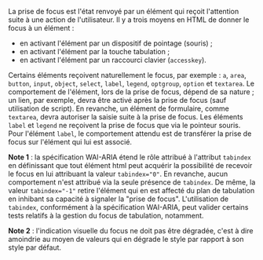 La prise de focus est l'état renvoyé par un élément qui reçoit l'attention suite à une action de l'utilisateur. Il y a trois moyens en HTML de donner le focus à un élément :

*   en activant l'élément par un dispositif de pointage (souris) ;
*   en activant l'élément par la touche tabulation ;
*   en activant l'élément par un raccourci clavier (`accesskey`).

Certains éléments reçoivent naturellement le focus, par exemple : `a`, `area`, `button`, `input`, `object`, `select`, `label`, `legend`, `optgroup`, `option` et `textarea`. Le comportement de l'élément, lors de la prise de focus, dépend de sa nature ; un lien, par exemple, devra être activé après la prise de focus (sauf utilisation de script). En revanche, un élément de formulaire, comme `textarea`, devra autoriser la saisie suite à la prise de focus. Les éléments `label` et `legend` ne reçoivent la prise de focus que via le pointeur souris. Pour l'élément `label`, le comportement attendu est de transférer la prise de focus sur l'élément qui lui est associé.

**Note 1** : la spécification WAI-ARIA étend le rôle attribué à l'attribut `tabindex` en définissant que tout élément html peut acquérir la possibilité de recevoir le focus en lui attribuant la valeur `tabindex="0"`. En revanche, aucun comportement n'est attribué via la seule présence de `tabindex`. De même, la valeur `tabindex="-1"` retire l'élément qui en est affecté du plan de tabulation en inhibant sa capacité à signaler la "prise de focus". L'utilisation de `tabindex`, conformément à la spécification WAI-ARIA, peut valider certains tests relatifs à la gestion du focus de tabulation, notamment.

**Note 2** : l'indication visuelle du focus ne doit pas être dégradée, c'est à dire amoindrie au moyen de valeurs qui en dégrade le style par rapport à son style par défaut.
